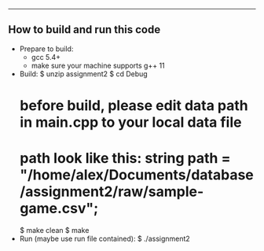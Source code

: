 --------------------
How to build and run this code
--------------------
- Prepare to build:
  + gcc 5.4+
  + make sure your machine supports g++ 11
- Build: 
  $ unzip assignment2
  $ cd Debug
  # before build, please edit data path in main.cpp to your local data file
  # path look like this: string path = "/home/alex/Documents/database/assignment2/raw/sample-game.csv";
  $ make clean
  $ make
- Run (maybe use run file contained):
  $ ./assignment2
  
